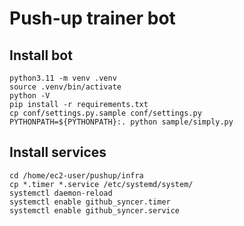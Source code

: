 # Push-up trainer bot

## Install bot

```
python3.11 -m venv .venv
source .venv/bin/activate
python -V
pip install -r requirements.txt
cp conf/settings.py.sample conf/settings.py
PYTHONPATH=${PYTHONPATH}:. python sample/simply.py
```

## Install services

```
cd /home/ec2-user/pushup/infra
cp *.timer *.service /etc/systemd/system/
systemctl daemon-reload
systemctl enable github_syncer.timer
systemctl enable github_syncer.service
```
